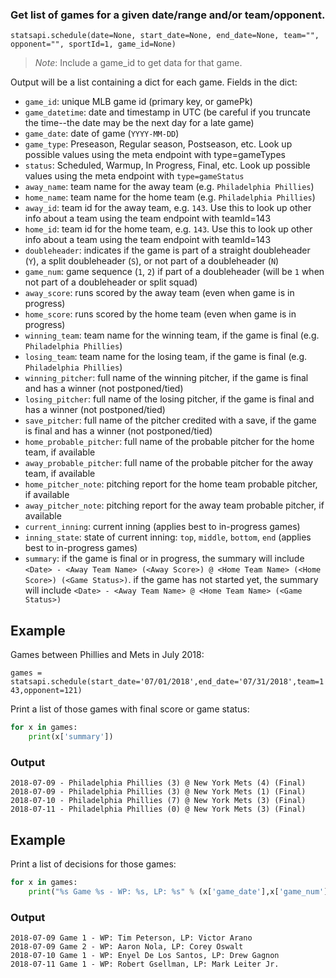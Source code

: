 ### Get list of games for a given date/range and/or team/opponent.

`statsapi.schedule(date=None, start_date=None, end_date=None, team="", opponent="", sportId=1, game_id=None)`

> *Note*: Include a game_id to get data for that game.

Output will be a list containing a dict for each game. Fields in the dict:

* `game_id`: unique MLB game id (primary key, or gamePk)
* `game_datetime`: date and timestamp in UTC (be careful if you truncate the time--the date may be the next day for a late game)
* `game_date`: date of game (`YYYY-MM-DD`)
* `game_type`: Preseason, Regular season, Postseason, etc. Look up possible values using the meta endpoint with type=gameTypes
* `status`: Scheduled, Warmup, In Progress, Final, etc. Look up possible values using the meta endpoint with `type=gameStatus`
* `away_name`: team name for the away team (e.g. `Philadelphia Phillies`)
* `home_name`: team name for the home team (e.g. `Philadelphia Phillies`)
* `away_id`: team id for the away team, e.g. `143`. Use this to look up other info about a team using the team endpoint with teamId=143
* `home_id`: team id for the home team, e.g. `143`. Use this to look up other info about a team using the team endpoint with teamId=143
* `doubleheader`: indicates if the game is part of a straight doubleheader (`Y`), a split doubleheader (`S`), or not part of a doubleheader (`N`)
* `game_num`: game sequence (`1`, `2`) if part of a doubleheader (will be `1` when not part of a doubleheader or split squad)
* `away_score`: runs scored by the away team (even when game is in progress)
* `home_score`: runs scored by the home team (even when game is in progress)
* `winning_team`: team name for the winning team, if the game is final (e.g. `Philadelphia Phillies`)
* `losing_team`: team name for the losing team, if the game is final (e.g. `Philadelphia Phillies`)
* `winning_pitcher`: full name of the winning pitcher, if the game is final and has a winner (not postponed/tied)
* `losing_pitcher`: full name of the losing pitcher, if the game is final and has a winner (not postponed/tied)
* `save_pitcher`: full name of the pitcher credited with a save, if the game is final and has a winner (not postponed/tied)
* `home_probable_pitcher`: full name of the probable pitcher for the home team, if available
* `away_probable_pitcher`: full name of the probable pitcher for the away team, if available
* `home_pitcher_note`: pitching report for the home team probable pitcher, if available
* `away_pitcher_note`: pitching report for the away team probable pitcher, if available
* `current_inning`: current inning (applies best to in-progress games)
* `inning_state`: state of current inning: `top`, `middle`, `bottom`, `end` (applies best to in-progress games)
* `summary`:  if the game is final or in progress, the summary will include `<Date> - <Away Team Name> (<Away Score>) @ <Home Team Name> (<Home Score>) (<Game Status>)`. if the game has not started yet, the summary will include `<Date> - <Away Team Name> @ <Home Team Name> (<Game Status>)`

## Example

Games between Phillies and Mets in July 2018:

`games = statsapi.schedule(start_date='07/01/2018',end_date='07/31/2018',team=143,opponent=121)`

Print a list of those games with final score or game status:

```python
for x in games:
    print(x['summary'])
```

### Output

```
2018-07-09 - Philadelphia Phillies (3) @ New York Mets (4) (Final)
2018-07-09 - Philadelphia Phillies (3) @ New York Mets (1) (Final)
2018-07-10 - Philadelphia Phillies (7) @ New York Mets (3) (Final)
2018-07-11 - Philadelphia Phillies (0) @ New York Mets (3) (Final)
```

## Example

Print a list of decisions for those games:

```python
for x in games:
    print("%s Game %s - WP: %s, LP: %s" % (x['game_date'],x['game_num'],x['winning_pitcher'],x['losing_pitcher']))
```

### Output

```
2018-07-09 Game 1 - WP: Tim Peterson, LP: Victor Arano
2018-07-09 Game 2 - WP: Aaron Nola, LP: Corey Oswalt
2018-07-10 Game 1 - WP: Enyel De Los Santos, LP: Drew Gagnon
2018-07-11 Game 1 - WP: Robert Gsellman, LP: Mark Leiter Jr.
```
